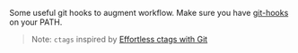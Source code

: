 Some useful git hooks to augment workflow. Make sure you have [git-hooks](https://github.com/icefox/git-hooks) on your PATH.

> Note: `ctags` inspired by [Effortless ctags with Git](http://tbaggery.com/2011/08/08/effortless-ctags-with-git.html)
